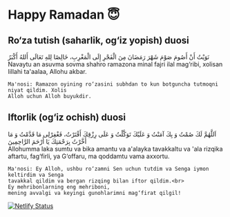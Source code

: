 # Happy Ramadan 😇

<h2>Ro‘za tutish (saharlik, og‘iz yopish) duosi</h2>
<p>نَوَيْتُ أَنْ أَصُومَ صَوْمَ شَهْرَ رَمَضَانَ مِنَ الْفَجْرِ إِلَى الْمَغْرِبِ، خَالِصًا
    لِلهِ تَعَالَى أَللهُ أَكْبَرُ<br>
    Navaytu an asuvma sovma shahro ramazona minal fajri ilal mag‘ribi, xolisan lillahi ta'aalaa,
    Allohu akbar.<br>

    Ma'nosi: Ramazon oyining ro‘zasini subhdan to kun botguncha tutmoqni niyat qildim. Xolis
    Alloh uchun Alloh buyukdir.
</p>

<h2>Iftorlik (og‘iz ochish) duosi</h2>
<p>اَللَّهُمَّ لَكَ صُمْتُ وَ بِكَ آمَنْتُ وَ عَلَيْكَ تَوَكَّلْتُ وَ عَلَى رِزْقِكَ أَفْتَرْتُ،
    فَغْفِرْلِى مَا قَدَّمْتُ وَ مَا أَخَّرْتُ بِرَحْمَتِكَ يَا أَرْحَمَ الرَّاحِمِينَ<br>
    Allohumma laka sumtu va bika amantu va a'alayka tavakkaltu va 'ala rizqika aftartu,
    fag‘firli, ya G‘offaru, ma qoddamtu vama axxortu.<br>

    Ma'nosi: Ey Alloh, ushbu ro‘zamni Sen uchun tutdim va Senga iymon keltirdim va Senga
    tavakkal qildim va bergan rizqing bilan iftor qildim.<br>
    Ey mehribonlarning eng mehriboni,
    mening avvalgi va keyingi gunohlarimni mag‘firat qilgil!
</p>

[![Netlify Status](https://api.netlify.com/api/v1/badges/48ede26e-f516-4f26-825d-c5d463be322f/deploy-status)](https://app.netlify.com/sites/happyramazon/deploys)
